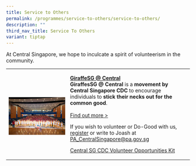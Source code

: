```yaml
---
title: Service to Others
permalink: /programmes/service-to-others/service-to-others/
description: ""
third_nav_title: Service To Others
variant: tiptap
---
```

<p>At Central Singapore, we hope to inculcate a spirit of volunteerism in
the community.</p>
<table style="minWidth: 50px">
<colgroup>
<col>
<col>
</colgroup>
<tbody>
<tr>
<td rowspan="1" colspan="1">
<p></p>
<div class="isomer-image-wrapper">
<img style="width: 100%" height="auto" width="100%" alt="" src="/images/IMG_001_121.jpg">
</div>
</td>
<td rowspan="1" colspan="1">
<p></p>
<p><strong><a href="/programmes/service-to-others/giraffes-singapore-volunteer-movement/" rel="noopener noreferrer nofollow" target="_blank">GiraffeSG @ Central</a></strong>
<br><strong>GiraffesSG @ Central</strong>&nbsp;is a<strong> movement by Central Singapore CDC</strong> to
encourage individuals to <strong>stick their necks out for the common good</strong>.
<br>
<br><a href="/programmes/service-to-others/giraffes-singapore-volunteer-movement/" rel="noopener noreferrer nofollow" target="_blank">Find out more &gt;</a>
</p>
<p></p>
<p>If you wish to volunteer or Do-Good with us, <a href="https://form.gov.sg/65ee9e79c89f9e178ef44c33" rel="noopener nofollow" target="_blank">register</a> or write
to Joash at <a href="mailto:PA_CentralSingapore@pa.gov.sg" rel="noopener noreferrer nofollow" target="_blank">PA_CentralSingapore@pa.gov.sg</a>
</p>
<p></p>
<p></p>
<p><a href="/files/Central_SG_CDC_Volunteer_Opportunities_Kit_.pdf" rel="noopener noreferrer nofollow" target="_blank">Central SG CDC Volunteer Opportunities Kit</a>
</p>
</td>
</tr>
</tbody>
</table>
<p></p>